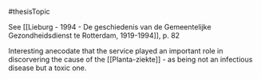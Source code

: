 #thesisTopic

See [[Lieburg - 1994 - De geschiedenis van de Gemeentelijke Gezondheidsdienst te Rotterdam, 1919-1994]], p. 82

Interesting anecodate that the service played an important role in discorvering the cause of the [[Planta-ziekte]] - as being not an infectious disease but a toxic one.
